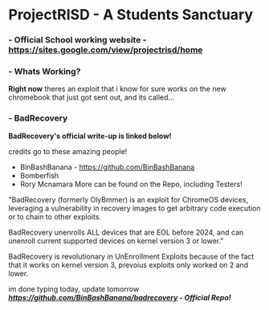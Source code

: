 # ProjectRISD - A Students Sanctuary
### - Official School working website - https://sites.google.com/view/projectrisd/home
### - Whats Working?
**Right now** theres an exploit that i know for sure works on the new chromebook that just got sent out, and its called...

### - BadRecovery
**BadRecovery's official write-up is linked below!**

 credits go to these amazing people!
  - BinBashBanana - https://github.com/BinBashBanana
  - Bomberfish
  - Rory Mcnamara
More can be found on the Repo, including Testers!

"BadRecovery (formerly OlyBmmer) is an exploit for ChromeOS devices, leveraging a vulnerability in recovery images to get arbitrary code execution or to chain to other exploits.

BadRecovery unenrolls ALL devices that are EOL before 2024, and can unenroll current supported devices on kernel version 3 or lower."

BadRecovery is revolutionary in UnEnrollment Exploits because of the fact that it works on kernel version 3, prevoius exploits only worked on 2 and lower.

im done typing today, update tomorrow
***https://github.com/BinBashBanana/badrecovery - Official Repo!***
